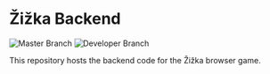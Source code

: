 # Žižka Backend

![Master Branch](https://github.com/tehSIRius/zizka-backend/workflows/Master/badge.svg)
![Developer Branch](https://github.com/tehSIRius/zizka-backend/workflows/Devel/badge.svg)

This repository hosts the backend code for the Žižka browser game.